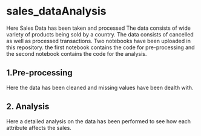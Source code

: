# sales_dataAnalysis

Here Sales Data has been taken and processed The data consists of wide variety of products being sold by a country.  The data consists of cancelled as well as processed transactions.  Two notebooks have been uploaded in this repository.  the first notebook contains the code for pre-processing and the second notebook contains the code for the analysis.  
## 1.Pre-processing  
Here the data has been cleaned and missing values have been dealth with.  
## 2. Analysis  
Here a detailed analysis on the data has been performed to see how each attribute affects the sales.  

